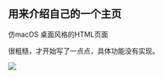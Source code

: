 ## 用来介绍自己的一个主页

仿macOS 桌面风格的HTML页面



很粗糙，才开始写了一点点，具体功能没有实现。



![](https://ws4.sinaimg.cn/large/006tNc79ly1fjca5tnmq5j31kw1154qt.jpg)

